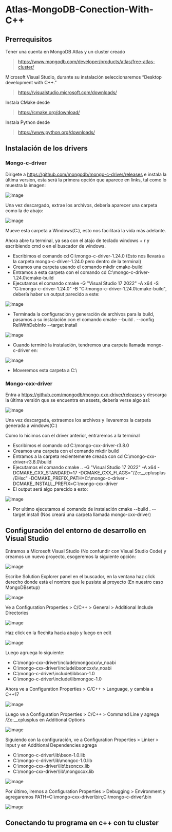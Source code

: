 # Atlas-MongoDB-Conection-With-C++

## Prerrequisitos
Tener una cuenta en MongoDB Atlas y un cluster creado
>https://www.mongodb.com/developer/products/atlas/free-atlas-cluster/

Microsoft Visual Studio, durante su instalación seleccionaremos “Desktop development with C++.”
>https://visualstudio.microsoft.com/downloads/

Instala CMake desde
>https://cmake.org/download/

Instala Python desde
>https://www.python.org/downloads/


## Instalación de los drivers
### Mongo-c-driver
Dirigete a https://github.com/mongodb/mongo-c-driver/releases e instala la última version, esta será la primera opción que aparece en links, tal como lo muestra la imagen:

![image](https://github.com/LazaroTupo/Atlas-MongoDB-Conection/assets/123672027/fa3efd1d-82e1-4d81-9c0e-22686f4bfc50)

Una vez descargado, extrae los archivos, debería aparecer una carpeta como la de abajo:

![image](https://github.com/LazaroTupo/Atlas-MongoDB-Conection/assets/123672027/7e3dd5dd-513b-49cf-9fd5-eb4876248a72)

Mueve esta carpeta a Windows(C:), esto nos facilitará la vida más adelante.

Ahora abre tu terminal, ya sea con el atajo de teclado windows + r y escribiendo cmd o en el buscador de windows.
- Escribimos el comando cd C:\mongo-c-driver-1.24.0 (Esto nos llevará a la carpeta mongo-c-driver-1.24.0 pero dentro de la terminal)
- Creamos una carpeta usando el comando mkdir cmake-build
- Entramos a esta carpeta con el comando cd C:\mongo-c-driver-1.24.0\cmake-build
- Ejecutamos el comando cmake -G "Visual Studio 17 2022" -A x64 -S "C:\mongo-c-driver-1.24.0" -B "C:\mongo-c-driver-1.24.0\cmake-build", debería haber un output parecido a este:

![image](https://github.com/LazaroTupo/Atlas-MongoDB-Conection/assets/123672027/c75193c3-7d22-465e-a86f-a5285ec6a6e1)

- Terminada la configuración y generación de archivos para la build, pasamos a su instalación con el comando cmake --build . --config RelWithDebInfo --target install

![image](https://github.com/LazaroTupo/Atlas-MongoDB-Conection/assets/123672027/abc24d88-b5be-4ba2-9bb1-bbcf80ff43a4)

- Cuando terminé la instalación, tendremos una carpeta llamada mongo-c-driver en:

![image](https://github.com/LazaroTupo/Atlas-MongoDB-Conection/assets/123672027/bd1a9952-8434-4035-be6a-f74fd05ce115)

- Moveremos esta carpeta a C:\

### Mongo-cxx-driver
Entra a https://github.com/mongodb/mongo-cxx-driver/releases y descarga la última versión que se encuentra en assets, debería verse algo así:

![image](https://github.com/LazaroTupo/Atlas-MongoDB-Conection/assets/123672027/42e74985-5fea-4e24-a8f5-7e575a097002)

Una vez descargada, extraemos los archivos y llevaremos la carpeta generada a windows(C:)

Como lo hicimos con el driver anterior, entraremos a la terminal
- Escribimos el comando cd C:\mongo-cxx-driver-r3.8.0
- Creamos una carpeta con el comando mkdir build
- Entramos a la carpeta recientemente creada con cd C:\mongo-cxx-driver-r3.8.0\build
- Ejecutamos el comando cmake .. -G "Visual Studio 17 2022" -A x64 -DCMAKE_CXX_STANDARD=17 -DCMAKE_CXX_FLAGS="/Zc:__cplusplus /EHsc" -DCMAKE_PREFIX_PATH=C:\mongo-c-driver -DCMAKE_INSTALL_PREFIX=C:\mongo-cxx-driver
- El output será algo parecido a esto:

![image](https://github.com/LazaroTupo/Atlas-MongoDB-Conection/assets/123672027/c7fd1dce-8186-4ee3-a778-d6c0475c85b2)

- Por ultimo ejecutamos el comando de instalación cmake --build . --target install (Nos creará una carpeta llamada mongo-cxx-driver)

## Configuración del entorno de desarrollo en Visual Studio
Entramos a Microsoft Visual Studio (No confundir con Visual Studio Code) y creamos un nuevo proyecto, esogeremos la siguiente opción:

![image](https://github.com/LazaroTupo/Atlas-MongoDB-Conection/assets/123672027/eed72518-6305-40f1-b938-50e648b0090c)

Escribe Solution Explorer panel en el buscador, en la ventana haz click derecho donde está el nombre que le pusiste al proyecto (En nuestro caso MongoDBsetup)

![image](https://github.com/LazaroTupo/Atlas-MongoDB-Conection/assets/123672027/b6795ef2-f4ac-4791-9042-45c6b272a3cd)

Ve a Configuration Properties > C/C++ > General > Additional Include Directories

![image](https://github.com/LazaroTupo/Atlas-MongoDB-Conection/assets/123672027/f91da6f5-ce0a-41bd-910b-c1ceda771b20)

Haz click en la flechita hacia abajo y luego en edit

![image](https://github.com/LazaroTupo/Atlas-MongoDB-Conection/assets/123672027/05a4419c-1930-4f00-8000-dfda17023456)

Luego agruega lo siguiente:
- C:\mongo-cxx-driver\include\mongocxx\v_noabi
- C:\mongo-cxx-driver\include\bsoncxx\v_noabi
- C:\mongo-c-driver\include\libbson-1.0
- C:\mongo-c-driver\include\libmongoc-1.0

Ahora ve a Configuration Properties > C/C++ > Language, y cambia a C++17

![image](https://github.com/LazaroTupo/Atlas-MongoDB-Conection/assets/123672027/f91e3d35-1b43-4534-bbe8-764ea3b488e6)

Luego ve a Configuration Properties > C/C++ > Command Line y agrega /Zc:__cplusplus en Additional Options

![image](https://github.com/LazaroTupo/Atlas-MongoDB-Conection/assets/123672027/28b9ac80-f945-45a4-a567-812cb88f0609)

Siguiendo con la configuración, ve a Configuration Properties > Linker > Input y en Additional Dependencies agrega
- C:\mongo-c-driver\lib\bson-1.0.lib
- C:\mongo-c-driver\lib\mongoc-1.0.lib
- C:\mongo-cxx-driver\lib\bsoncxx.lib
- C:\mongo-cxx-driver\lib\mongocxx.lib

![image](https://github.com/LazaroTupo/Atlas-MongoDB-Conection/assets/123672027/cf467f38-da39-4c69-ad1a-3ab6d0951f5a)

Por último, iremos a Configuration Properties > Debugging > Environment y agregaremos PATH=C:\mongo-cxx-driver\bin;C:\mongo-c-driver\bin

![image](https://github.com/LazaroTupo/Atlas-MongoDB-Conection/assets/123672027/ac256445-ce6a-4fa3-81d2-b00fbc599482)

## Conectando tu programa en c++ con tu cluster













